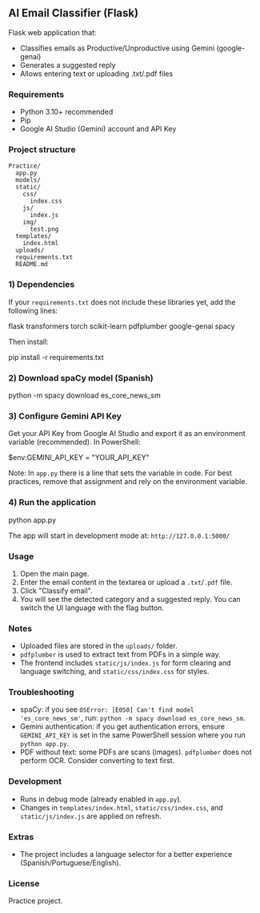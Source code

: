 ## AI Email Classifier (Flask)

Flask web application that:
- Classifies emails as Productive/Unproductive using Gemini (google-genai)
- Generates a suggested reply
- Allows entering text or uploading .txt/.pdf files


### Requirements
- Python 3.10+ recommended
- Pip
- Google AI Studio (Gemini) account and API Key


### Project structure
```
Practice/
  app.py
  models/
  static/
    css/
      index.css
    js/
      index.js
    img/
      test.png
  templates/
    index.html
  uploads/
  requirements.txt
  README.md
```


### 1) Dependencies
If your `requirements.txt` does not include these libraries yet, add the following lines:

flask
transformers
torch
scikit-learn
pdfplumber
google-genai
spacy

Then install:

pip install -r requirements.txt


### 2) Download spaCy model (Spanish)

python -m spacy download es_core_news_sm


### 3) Configure Gemini API Key
Get your API Key from Google AI Studio and export it as an environment variable (recommended). In PowerShell:

$env:GEMINI_API_KEY = "YOUR_API_KEY"

Note: In `app.py` there is a line that sets the variable in code. For best practices, remove that assignment and rely on the environment variable.


### 4) Run the application

python app.py

The app will start in development mode at: `http://127.0.0.1:5000/`


### Usage
1. Open the main page.
2. Enter the email content in the textarea or upload a `.txt`/`.pdf` file.
3. Click "Classify email".
4. You will see the detected category and a suggested reply. You can switch the UI language with the flag button.


### Notes
- Uploaded files are stored in the `uploads/` folder.
- `pdfplumber` is used to extract text from PDFs in a simple way.
- The frontend includes `static/js/index.js` for form clearing and language switching, and `static/css/index.css` for styles.


### Troubleshooting
- spaCy: if you see `OSError: [E050] Can't find model 'es_core_news_sm'`, run: `python -m spacy download es_core_news_sm`.
- Gemini authentication: if you get authentication errors, ensure `GEMINI_API_KEY` is set in the same PowerShell session where you run `python app.py`.
- PDF without text: some PDFs are scans (images). `pdfplumber` does not perform OCR. Consider converting to text first.


### Development
- Runs in debug mode (already enabled in `app.py`).
- Changes in `templates/index.html`, `static/css/index.css`, and `static/js/index.js` are applied on refresh.

### Extras
- The project includes a language selector for a better experience (Spanish/Portuguese/English).

### License
Practice project.


